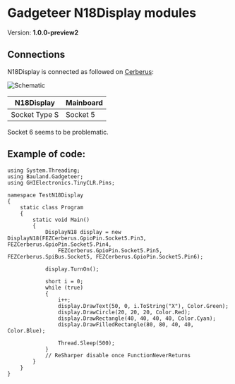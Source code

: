 # Gadgeteer N18Display modules
Version: __1.0.0-preview2__

## Connections ##
N18Display is connected as followed on [Cerberus](http://docs.ghielectronics.com/hardware/legacy_products/gadgeteer/fez_cerberus.html):

![Schematic](Gadgeteer-N18Display-Cerberus.jpg)

N18Display    | Mainboard
------------- | ----------
Socket Type S | Socket 5

Socket 6 seems to be problematic.

## Example of code:
```CSharp
using System.Threading;
using Bauland.Gadgeteer;
using GHIElectronics.TinyCLR.Pins;

namespace TestN18Display
{
    static class Program
    {
        static void Main()
        {
            DisplayN18 display = new DisplayN18(FEZCerberus.GpioPin.Socket5.Pin3, FEZCerberus.GpioPin.Socket5.Pin4,
                FEZCerberus.GpioPin.Socket5.Pin5, FEZCerberus.SpiBus.Socket5, FEZCerberus.GpioPin.Socket5.Pin6);

            display.TurnOn();

            short i = 0;
            while (true)
            {
                i++;
                display.DrawText(50, 0, i.ToString("X"), Color.Green);
                display.DrawCircle(20, 20, 20, Color.Red);
                display.DrawRectangle(40, 40, 40, 40, Color.Cyan);
                display.DrawFilledRectangle(80, 80, 40, 40, Color.Blue);

                Thread.Sleep(500);
            }
            // ReSharper disable once FunctionNeverReturns
        }
    }
}
```
